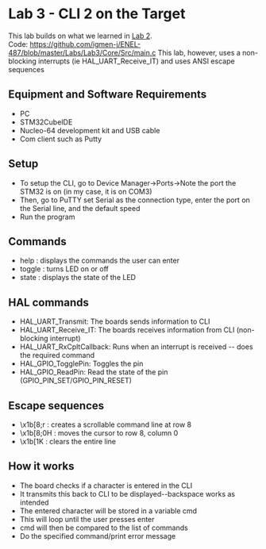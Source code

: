 # Lab 3 - CLI 2 on the Target

This lab builds on what we learned in [Lab 2](https://github.com/igmen-j/ENEL-487/blob/master/Labs/Lab2/).  
Code: https://github.com/igmen-j/ENEL-487/blob/master/Labs/Lab3/Core/Src/main.c
This lab, however, uses a non-blocking interrupts (ie HAL_UART_Receive_IT) and uses ANSI escape sequences

## Equipment and Software Requirements
- PC
- STM32CubeIDE
- Nucleo-64 development kit and USB cable
- Com client such as Putty

## Setup
- To setup the CLI, go to Device Manager->Ports->Note the port the STM32 is on (in my case, it is on COM3)
- Then, go to PuTTY set Serial as the connection type, enter the port on the Serial line, and the default speed  
- Run the program  

## Commands 
- help : displays the commands the user can enter  
- toggle : turns LED on or off
- state : displays the state of the LED  

## HAL commands
- HAL_UART_Transmit: The boards sends information to CLI
- HAL_UART_Receive_IT: The boards receives information from CLI (non-blocking interrupt)  
- HAL_UART_RxCpltCallback: Runs when an interrupt is received -- does the required command
- HAL_GPIO_TogglePin: Toggles the pin
- HAL_GPIO_ReadPin: Read the state of the pin (GPIO_PIN_SET/GPIO_PIN_RESET)

## Escape sequences
- \x1b[8;r : creates a scrollable command line at row 8  
- \x1b[8;0H : moves the cursor to row 8, column 0  
- \x1b[1K : clears the entire line

## How it works
- The board checks if a character is entered in the CLI
- It transmits this back to CLI to be displayed--backspace works as intended
- The entered character will be stored in a variable cmd
- This will loop until the user presses enter
- cmd will then be compared to the list of commands
- Do the specified command/print error message
